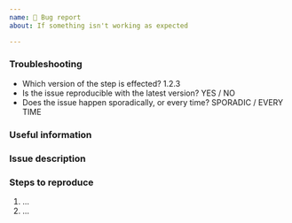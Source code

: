 ```yaml
---
name: 🐛 Bug report
about: If something isn't working as expected

---
```


### Troubleshooting

- Which version of the step is effected? 1.2.3
- Is the issue reproducible with the latest version? YES / NO
- Does the issue happen sporadically, or every time? SPORADIC / EVERY TIME

### Useful information


### Issue description


### Steps to reproduce

<!-- Please keep in mind that sharing a sample project is highly appreciated and can significantly speed up the resolution. -->

1. ...
2. ...
